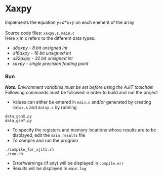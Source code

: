 # Xaxpy
Implements the equation *y=a\*x+y* on each element of the array<br><br>
Source code files: ```xaxpy.s```, ```main.c```\
Here x in x refers to the different data types:
+ *u8axpy - 8 bit unsigned int*
+ *u16axpy - 16 bit unsigned int*
+ *u32axpy - 32 bit unsigned int*
+ *saxpy - single precision foating point*
### Run
***Note**: Environment variables must be set before using the AJIT toolchain*\
Following commands must be followed in order to build and run the project
+ Values can either be entered in ```main.c``` and/or generated by creating ```datax.s``` and ```datay.s``` by running
```
data_genX.py
data_genY.py
```
+ To specify the registers and memory locations whose results are to be displayed, edit the ```main.results``` file
+ To compile and run the program
```
./compile_for_ajit1.sh
./run.sh
```
+ Error/warnings (if any) will be displayed in ```compile.err```
+ Results will be displayed in ```main.log```
